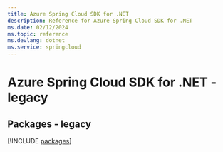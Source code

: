 ```yaml
---
title: Azure Spring Cloud SDK for .NET
description: Reference for Azure Spring Cloud SDK for .NET
ms.date: 02/12/2024
ms.topic: reference
ms.devlang: dotnet
ms.service: springcloud
---
```

# Azure Spring Cloud SDK for .NET - legacy
## Packages - legacy
[!INCLUDE [packages](spring-cloud-index.md)]
